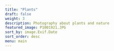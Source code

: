```yaml
---
title: "Plants"
draft: false
weight: 3
description: Photography about plants and nature
featured_image: P1001921.JPG
sort_by: image.Exif.Date
sort_order: desc
menu: main
---
```


